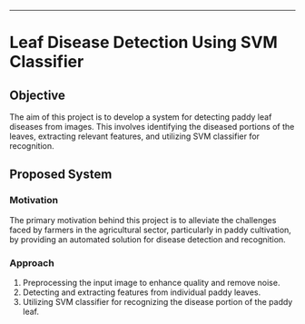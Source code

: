 
---

# Leaf Disease Detection Using SVM Classifier

## Objective
The aim of this project is to develop a system for detecting paddy leaf diseases from images. This involves identifying the diseased portions of the leaves, extracting relevant features, and utilizing SVM classifier for recognition.

## Proposed System
### Motivation
The primary motivation behind this project is to alleviate the challenges faced by farmers in the agricultural sector, particularly in paddy cultivation, by providing an automated solution for disease detection and recognition.

### Approach
1. Preprocessing the input image to enhance quality and remove noise.
2. Detecting and extracting features from individual paddy leaves.
3. Utilizing SVM classifier for recognizing the disease portion of the paddy leaf.









